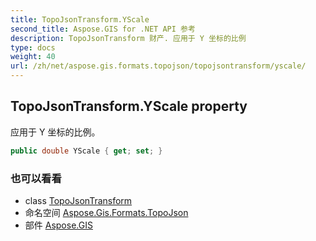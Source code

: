 ```yaml
---
title: TopoJsonTransform.YScale
second_title: Aspose.GIS for .NET API 参考
description: TopoJsonTransform 财产. 应用于 Y 坐标的比例
type: docs
weight: 40
url: /zh/net/aspose.gis.formats.topojson/topojsontransform/yscale/
---
```

## TopoJsonTransform.YScale property

应用于 Y 坐标的比例。

```csharp
public double YScale { get; set; }
```

### 也可以看看

* class [TopoJsonTransform](../)
* 命名空间 [Aspose.Gis.Formats.TopoJson](../../topojsontransform/)
* 部件 [Aspose.GIS](../../../)


